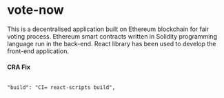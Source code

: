 # vote-now
This is a decentralised application built on Ethereum blockchain for fair voting process. Ethereum smart contracts written in Solidity programming language run in the back-end. React library has been used to develop the front-end application.

#### CRA Fix

```

"build": "CI= react-scripts build",

```
